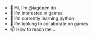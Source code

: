 - 👋 Hi, I’m @iagopenido
- 👀 I’m interested in games
- 🌱 I’m currently learning python
- 💞️ I’m looking to collaborate on games
- 📫 How to reach me ...

<!---
iagopenido/iagopenido is a ✨ special ✨ repository because its `README.md` (this file) appears on your GitHub profile.
You can click the Preview link to take a look at your changes.
--->
